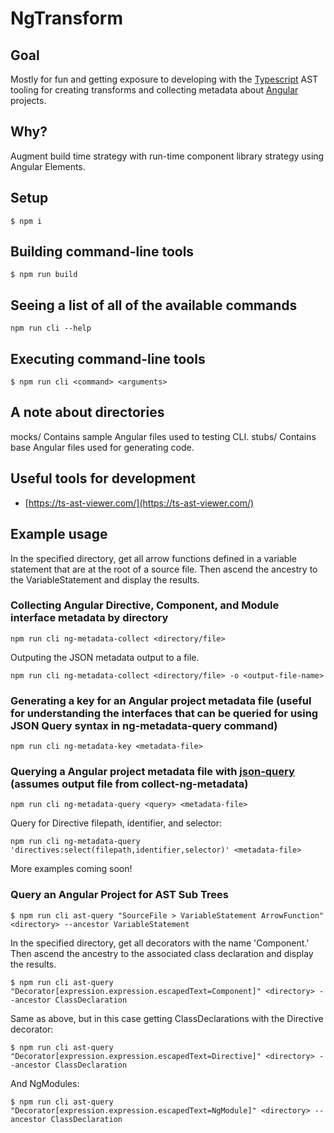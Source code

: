 # NgTransform

## Goal

Mostly for fun and getting exposure to developing with the [Typescript](https://www.typescriptlang.org/) AST tooling for creating transforms and collecting metadata about [Angular](https://angular.io) projects.

## Why?

Augment build time strategy with run-time component library strategy using Angular Elements.

## Setup

```
$ npm i
```

## Building command-line tools

```
$ npm run build
```

## Seeing a list of all of the available commands

```
npm run cli --help
```

## Executing command-line tools

```
$ npm run cli <command> <arguments>
```

## A note about directories

mocks/ Contains sample Angular files used to testing CLI.
stubs/ Contains base Angular files used for generating code.

## Useful tools for development

- [https://ts-ast-viewer.com/](https://ts-ast-viewer.com/)

## Example usage

In the specified directory, get all arrow functions defined in a variable statement that are at the root of a source file. Then ascend the ancestry to the VariableStatement and display the results.

### Collecting Angular Directive, Component, and Module interface metadata by directory

```
npm run cli ng-metadata-collect <directory/file>
```

Outputing the JSON metadata output to a file.

```
npm run cli ng-metadata-collect <directory/file> -o <output-file-name>
```

### Generating a key for an Angular project metadata file (useful for understanding the interfaces that can be queried for using JSON Query syntax in ng-metadata-query command)

```
npm run cli ng-metadata-key <metadata-file>
```

### Querying a Angular project metadata file with [json-query](https://github.com/mmckegg/json-query) (assumes output file from collect-ng-metadata)

```
npm run cli ng-metadata-query <query> <metadata-file>
```

Query for Directive filepath, identifier, and selector:

```
npm run cli ng-metadata-query 'directives:select(filepath,identifier,selector)' <metadata-file>
```

More examples coming soon!

### Query an Angular Project for AST Sub Trees

```
$ npm run cli ast-query "SourceFile > VariableStatement ArrowFunction" <directory> --ancestor VariableStatement
```

In the specified directory, get all decorators with the name 'Component.' Then ascend the ancestry to the associated class declaration and display the results.

```
$ npm run cli ast-query "Decorator[expression.expression.escapedText=Component]" <directory> --ancestor ClassDeclaration
```

Same as above, but in this case getting ClassDeclarations with the Directive decorator:

```
$ npm run cli ast-query "Decorator[expression.expression.escapedText=Directive]" <directory> --ancestor ClassDeclaration
```

And NgModules:

```
$ npm run cli ast-query "Decorator[expression.expression.escapedText=NgModule]" <directory> --ancestor ClassDeclaration
```
